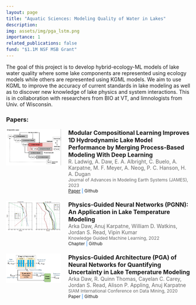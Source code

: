 ```yaml
---
layout: page
title: "Aquatic Sciences: Modeling Quality of Water in Lakes​"
description: 
img: assets/img/pga_lstm.png
importance: 1
related_publications: false
fund: "$1.1M NSF MSB Grant​"
---
```

The goal of this project is to develop hybrid-ecology-ML models of lake water quality where some lake components are represented using ecology models while others are represented using KGML models. We aim to use KGML to improve the accuracy of current standards in lake modeling as well as to discover new knowledge of lake physics and system interactions. This is in collaboration with researchers from BIO at VT, and limnologists from Univ. of Wisconsin.


### Papers:
<div style="display: flex; align-items: flex-start; margin-bottom: 20px;">
    <div style="flex: 0 0 auto; margin-right: 20px;">
        <img src="/assets/img/mcl.png" alt="Thumbnail" style="max-width: 150px; height: auto;">
    </div>
    <div style="flex: 1 1 auto;">
        <h2 style="margin: 0; font-size: 16px;">Modular Compositional Learning Improves 1D Hydrodynamic Lake Model Performance by Merging Process-Based Modeling With Deep Learning</h2>
        <p style="margin: 0; font-size: 14px; color: #666;">R. Ladwig, A. Daw, E. A. Albright, C. Buelo, A. Karpatne, M. F. Meyer, A. Neog, P. C. Hanson, H. A. Dugan</p>
        <p style="margin: 0; font-size: 12px; color: #666;">Journal of Advances in Modeling Earth Systems (JAMES), 2023</p>
        <p style="margin: 0; font-size: 12px; color: #007bff;">
            <a href="https://agupubs.onlinelibrary.wiley.com/doi/10.1029/2023MS003953">Paper</a> |
            <a href="https://github.com/robertladwig/1D-AEMpy" style="text-decoration: none;">Github</a>
        </p>
    </div>
</div>

<div style="display: flex; align-items: flex-start; margin-bottom: 20px;">
    <div style="flex: 0 0 auto; margin-right: 20px;">
        <img src="/assets/img/pgnn.png" alt="Thumbnail" style="max-width: 150px; height: auto;">
    </div>
    <div style="flex: 1 1 auto;">
        <h2 style="margin: 0; font-size: 16px;">Physics-Guided Neural Networks (PGNN): An Application in Lake Temperature Modeling</h2>
        <p style="margin: 0; font-size: 14px; color: #666;">Arka Daw, Anuj Karpatne, William D. Watkins, Jordan S. Read, Vipin Kumar</p>
        <p style="margin: 0; font-size: 12px; color: #666;">Knowledge Guided Machine Learning, 2022</p>
        <p style="margin: 0; font-size: 12px; color: #007bff;">
            <a href="https://www.taylorfrancis.com/chapters/edit/10.1201/9781003143376-15/physics-guided-neural-networks-pgnn-application-lake-temperature-modeling-arka-daw-anuj-karpatne-william-watkins-jordan-read-vipin-kumar" style="text-decoration: none;">Chapter</a> |
            <a href="https://github.com/arkadaw9/PGNN" style="text-decoration: none;">Github</a>
        </p>
    </div>
</div>

<div style="display: flex; align-items: flex-start; margin-bottom: 20px;">
    <div style="flex: 0 0 auto; margin-right: 20px;">
        <img src="/assets/img/pga_lstm.png" alt="Thumbnail" style="max-width: 150px; height: auto;">
    </div>
    <div style="flex: 1 1 auto;">
        <h2 style="margin: 0; font-size: 16px;">Physics-Guided Architecture (PGA) of Neural Networks for Quantifying Uncertainty in Lake Temperature Modeling</h2>
        <p style="margin: 0; font-size: 14px; color: #666;">Arka Daw, R. Quinn Thomas, Cayelan C. Carey, Jordan S. Read, Alison P. Appling, Anuj Karpatne</p>
        <p style="margin: 0; font-size: 12px; color: #666;">SIAM International Conference on Data Mining, 2020</p>
        <p style="margin: 0; font-size: 12px; color: #007bff;">
            <a href="https://epubs.siam.org/doi/abs/10.1137/1.9781611976236.60" style="text-decoration: none;">Paper</a> |
            <a href="https://github.com/arkadaw9/PGA_LSTM" style="text-decoration: none;">Github</a>
        </p>
    </div>
</div>
